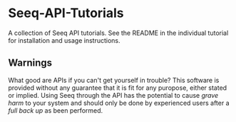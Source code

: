 # Seeq-API-Tutorials
A collection of Seeq API tutorials.  See the README in the individual tutorial for installation and usage instructions.

## Warnings
What good are APIs if you can't get yourself in trouble?  This software is provided without any guarantee that it is fit for any puropose, either stated or implied.  Using Seeq through the API has the potential to cause *grave harm* to your system and should only be done by experienced users after a *full back up* as been performed.
